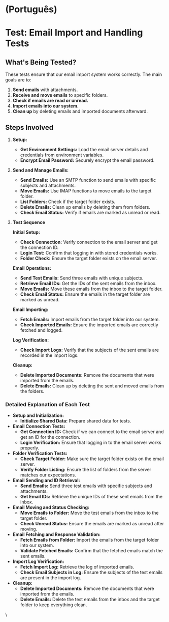 
# (Português)

# Test: Email Import and Handling Tests

## What's Being Tested?

These tests ensure that our email import system works correctly. The main goals are to:

1. **Send emails** with attachments.
2. **Receive and move emails** to specific folders.
3. **Check if emails are read or unread.**
4. **Import emails into our system.**
5. **Clean up** by deleting emails and imported documents afterward.

## Steps Involved

1. **Setup:**
   * **Get Environment Settings:** Load the email server details and credentials from environment variables.
   * **Encrypt Email Password:** Securely encrypt the email password.
2. **Send and Manage Emails:**
   * **Send Emails:** Use an SMTP function to send emails with specific subjects and attachments.
   * **Move Emails:** Use IMAP functions to move emails to the target folder.
   * **List Folders:** Check if the target folder exists.
   * **Delete Emails:** Clean up emails by deleting them from folders.
   * **Check Email Status:** Verify if emails are marked as unread or read.
3.  **Test Sequence**

    **Initial Setup:**

    * **Check Connection:** Verify connection to the email server and get the connection ID.
    * **Login Test:** Confirm that logging in with stored credentials works.
    * **Folder Check:** Ensure the target folder exists on the email server.

    **Email Operations:**

    * **Send Test Emails:** Send three emails with unique subjects.
    * **Retrieve Email IDs:** Get the IDs of the sent emails from the inbox.
    * **Move Emails:** Move these emails from the inbox to the target folder.
    * **Check Email Status:** Ensure the emails in the target folder are marked as unread.

    **Email Importing:**

    * **Fetch Emails:** Import emails from the target folder into our system.
    * **Check Imported Emails:** Ensure the imported emails are correctly fetched and logged.

    **Log Verification:**

    * **Check Import Logs:** Verify that the subjects of the sent emails are recorded in the import logs.

    **Cleanup:**

    * **Delete Imported Documents:** Remove the documents that were imported from the emails.
    * **Delete Emails:** Clean up by deleting the sent and moved emails from the folders.

### Detailed Explanation of Each Test

* **Setup and Initialization:**
  * **Initialize Shared Data:** Prepare shared data for tests.
* **Email Connection Tests:**
  * **Get Connection ID:** Check if we can connect to the email server and get an ID for the connection.
  * **Login Verification:** Ensure that logging in to the email server works properly.
* **Folder Verification Tests:**
  * **Check Target Folder:** Make sure the target folder exists on the email server.
  * **Verify Folder Listing:** Ensure the list of folders from the server matches our expectations.
* **Email Sending and ID Retrieval:**
  * **Send Emails:** Send three test emails with specific subjects and attachments.
  * **Get Email IDs:** Retrieve the unique IDs of these sent emails from the inbox.
* **Email Moving and Status Checking:**
  * **Move Emails to Folder:** Move the test emails from the inbox to the target folder.
  * **Check Unread Status:** Ensure the emails are marked as unread after moving.
* **Email Fetching and Response Validation:**
  * **Fetch Emails from Folder:** Import the emails from the target folder into our system.
  * **Validate Fetched Emails:** Confirm that the fetched emails match the sent emails.
* **Import Log Verification:**
  * **Fetch Import Log:** Retrieve the log of imported emails.
  * **Check Email Subjects in Log:** Ensure the subjects of the test emails are present in the import log.
* **Cleanup:**
  * **Delete Imported Documents:** Remove the documents that were imported from the emails.
  * **Delete Emails:** Delete the test emails from the inbox and the target folder to keep everything clean.

\


